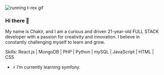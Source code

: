 ![running t-rex gif](https://github.com/codewithchakir/codewithchakir/blob/main/T-Rex-Game.gif?raw=true)
### Hi there 👋

My name is Chakir, and I am a curious and driven 21-year-old FULL STACK developer with a passion for creativity and innovation. I believe in constantly challenging myself to learn and grow.

Skills:
React.js | MongoDB | PHP | Python | mySQL | JavaScript | HTML | CSS

- ⚡ I’m currently learning symfony. 
<!--
**chakir-elarabi/chakir-elarabi** is a ✨ _special_ ✨ repository because its `README.md` (this file) appears on your GitHub profile.

Here are some ideas to get you started:

- 🔭 I’m currently working on ...
- 🌱 I’m currently learning ...
- 👯 I’m looking to collaborate on ...
- 🤔 I’m looking for help with ...
- 💬 Ask me about ...
- 📫 How to reach me: ...
- 😄 Pronouns: ...
- ⚡ Fun fact: ...
-->
